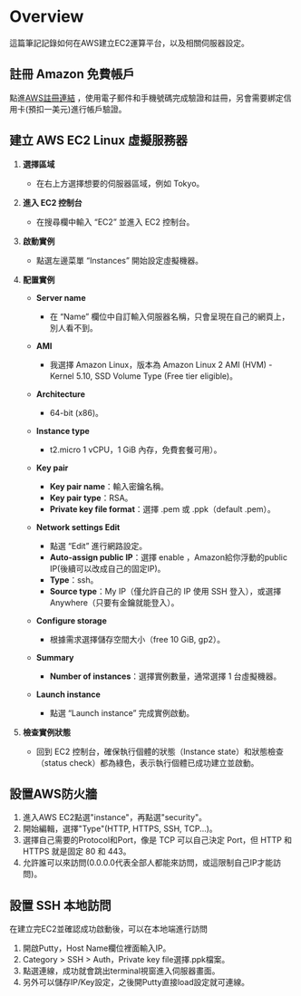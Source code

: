 # Overview

這篇筆記記錄如何在AWS建立EC2運算平台，以及相關伺服器設定。
 
## 註冊 Amazon 免費帳戶

點進[AWS註冊連結](https://portal.aws.amazon.com/billing/signup?refid=em_127222&p=free&c=hp&z=1&redirect_url=https%3A%2F%2Faws.amazon.com%2Fregistration-confirmation&language=zh_tw#/start/email)
，使用電子郵件和手機號碼完成驗證和註冊，另會需要綁定信用卡(預扣一美元)進行帳戶驗證。

## 建立 AWS EC2 Linux 虛擬服務器

1. **選擇區域**
	- 在右上方選擇想要的伺服器區域，例如 Tokyo。

2. **進入 EC2 控制台**
	- 在搜尋欄中輸入 “EC2” 並進入 EC2 控制台。

3. **啟動實例**
	- 點選左邊菜單 “Instances” 開始設定虛擬機器。

4. **配置實例**
	- **Server name**
		- 在 “Name” 欄位中自訂輸入伺服器名稱，只會呈現在自己的網頁上，別人看不到。

	- **AMI**
		- 我選擇 Amazon Linux，版本為 Amazon Linux 2 AMI (HVM) - Kernel 5.10, SSD Volume Type (Free tier eligible)。

	- **Architecture**
		- 64-bit (x86)。

	- **Instance type**
		- t2.micro 1 vCPU，1 GiB 內存，免費套餐可用）。

	- **Key pair**
		- **Key pair name**：輸入密鑰名稱。
		- **Key pair type**：RSA。
		- **Private key file format**：選擇 .pem 或 .ppk（default .pem）。

	- **Network settings Edit**
		- 點選 “Edit” 進行網路設定。
		- **Auto-assign public IP**：選擇 enable ，Amazon給你浮動的public IP(後續可以改成自己的固定IP)。
		- **Type**：ssh。
		- **Source type**：My IP（僅允許自己的 IP 使用 SSH 登入），或選擇 Anywhere（只要有金鑰就能登入）。

	- **Configure storage**
		- 根據需求選擇儲存空間大小（free 10 GiB, gp2）。

	- **Summary**
		- **Number of instances**：選擇實例數量，通常選擇 1 台虛擬機器。

	- **Launch instance**
		- 點選 “Launch instance” 完成實例啟動。

5. **檢查實例狀態**
	- 回到 EC2 控制台，確保執行個體的狀態（Instance state）和狀態檢查（status check）都為綠色，表示執行個體已成功建立並啟動。


## 設置AWS防火牆

1. 進入AWS EC2點選"instance"，再點選"security"。
2. 開始編輯，選擇"Type"(HTTP, HTTPS, SSH, TCP...)。
3. 選擇自己需要的Protocol和Port，像是 TCP 可以自己決定 Port，但 HTTP 和 HTTPS 就是固定 80 和 443。
4. 允許誰可以來訪問(0.0.0.0代表全部人都能來訪問，或這限制自己IP才能訪問)。

## 設置 SSH 本地訪問

在建立完EC2並確認成功啟動後，可以在本地端進行訪問

1. 開啟Putty，Host Name欄位裡面輸入IP。
2. Category > SSH > Auth，Private key file選擇.ppk檔案。
3. 點選連線，成功就會跳出terminal視窗進入伺服器畫面。
3. 另外可以儲存IP/Key設定，之後開Putty直接load設定就可連線。


